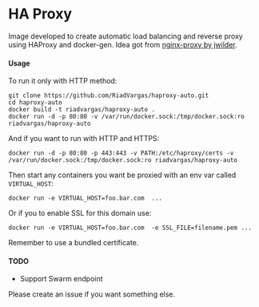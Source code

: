 # HA Proxy
Image developed to create automatic load balancing and reverse proxy using HAProxy and docker-gen. Idea got from [nginx-proxy by jwilder](https://github.com/jwilder/nginx-proxy).

#### Usage

To run it only with HTTP method:
```console
git clone https://github.com/RiadVargas/haproxy-auto.git
cd haproxy-auto
docker build -t riadvargas/haproxy-auto .
docker run -d -p 80:80 -v /var/run/docker.sock:/tmp/docker.sock:ro riadvargas/haproxy-auto
```

And if you want to run with HTTP and HTTPS:
```console
docker run -d -p 80:80 -p 443:443 -v PATH:/etc/haproxy/certs -v /var/run/docker.sock:/tmp/docker.sock:ro riadvargas/haproxy-auto
```

Then start any containers you want be proxied with an env var called `VIRTUAL_HOST`:
```console
docker run -e VIRTUAL_HOST=foo.bar.com  ...
```

Or if you to enable SSL for this domain use:
```console
docker run -e VIRTUAL_HOST=foo.bar.com  -e SSL_FILE=filename.pem ...
```
Remember to use a bundled certificate.


#### TODO
- Support Swarm endpoint

Please create an issue if you want something else.
